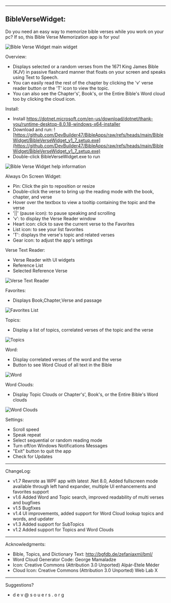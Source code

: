 ﻿-----------------
BibleVerseWidget:
-----------------

Do you need an easy way to memorize bible verses while you work on your pc? If so, this Bible Verse Memorization app is for you!

![Bible Verse Widget main widget](https://devbuilder47.github.io/BibleApps/BibleWidget/bibleversewidget.png)

Overview:
- Displays selected or a random verses from the 1671 King James Bible (KJV) in passive flashcard manner that floats on your screen and speaks using Text to Speech.
- You can easily read the rest of the chapter by clicking the 'v' verse reader button or the 'T' icon to view the topic.
- You can also see the Chapter's', Book's, or the Entire Bible's Word cloud too by clicking the cloud icon.

Install:
- Install https://dotnet.microsoft.com/en-us/download/dotnet/thank-you/runtime-desktop-8.0.18-windows-x64-installer
- Download and run: ![https://github.com/DevBuilder47/BibleApps/raw/refs/heads/main/BibleWidget/BibleVerseWidget_v1_7_setup.exe](https://github.com/DevBuilder47/BibleApps/raw/refs/heads/main/BibleWidget/BibleVerseWidget_v1_7_setup.exe)
- Double-click BibleVerseWidget.exe to run


![Bible Verse Widget help information](https://devbuilder47.github.io/BibleApps/BibleWidget/bibleversewidget_help.png)


Always On Screen Widget:
- Pin: Click the pin to reposition or resize
- Double-click the verse to bring up the reading mode with the book, chapter, and verse
- Hover over the textbox to view a tooltip containing the topic and the verse
- '||' (pause icon): to pause speaking and scrolling
- 'v': to display the Verse Reader window
- Heart icon: click to save the current verse to the Favorites
- List icon: to see your list favorites
- 'T': displays the verse's topic and related verses
- Gear icon: to adjust the app's settings


Verse Text Reader:
- Verse Reader with UI widgets
- Reference List
- Selected Reference Verse

![Verse Text Reader](https://devbuilder47.github.io/BibleApps/BibleWidget/bibleversewidgt-text_reader.png)


Favorites:
- Displays Book,Chapter,Verse and passage

![Favorites List](https://devbuilder47.github.io/BibleApps/BibleWidget/bibleversewidget-favorites_list.png)


Topics:
- Display a list of topics, correlated verses of the topic and the verse

![Topics](https://devbuilder47.github.io/BibleApps/BibleWidget/bibleversewidget-topics.png)

Word:
- Display correlated verses of the word and the verse
- Button to see Word Cloud of all text in the Bible

![Word](https://devbuilder47.github.io/BibleApps/BibleWidget/bibleversewidget-topics.png)


Word Clouds:
- Display Topic Clouds or Chapter's', Book's, or the Entire Bible's Word clouds

![Word Clouds](https://devbuilder47.github.io/BibleApps/BibleWidget/bibleversewidget-cloud.png)


Settings:
- Scroll speed
- Speak repeat
- Select sequential or random reading mode
- Turn off/on Windows Notifications Messages
- "Exit" button to quit the app
- Check for Updates


-----------------          
ChangeLog:
- v1.7 Rewrote as WPF app with latest .Net 8.0, Added fullscreen mode available through left hand expander, multiple UI enhancements and favorites support
- v1.6 Added Word and Topic search, improved readability of multi verses and bugfixes
- v1.5 Bugfixes
- v1.4 UI improvements, added support for Word Cloud lookup topics and words, and updater
- v1.3 Added support for SubTopics
- v1.2 Added support for Topics and Word Clouds


-----------------
Acknowledgments:
- Bible, Topics, and Dictionary Text: http://bgfdb.de/zefaniaxml/bml/
- Word Cloud Generator Code: George Mamaladze
- Icon:
    Creative Commons (Attribution 3.0 Unported)
    Alpár-Etele Méder
- Cloud Icon:
    Creative Commons (Attribution 3.0 Unported)
    Web Lab X


-----------------
Suggestions?
 - d e v @ s o u e r s . o r g




